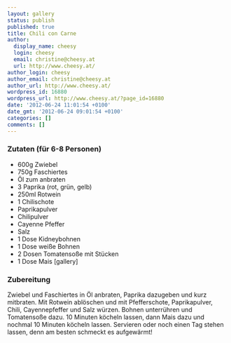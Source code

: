 ```yaml
---
layout: gallery
status: publish
published: true
title: Chili con Carne
author:
  display_name: cheesy
  login: cheesy
  email: christine@cheesy.at
  url: http://www.cheesy.at/
author_login: cheesy
author_email: christine@cheesy.at
author_url: http://www.cheesy.at/
wordpress_id: 16880
wordpress_url: http://www.cheesy.at/?page_id=16880
date: '2012-06-24 11:01:54 +0100'
date_gmt: '2012-06-24 09:01:54 +0100'
categories: []
comments: []
---
```

### Zutaten (für 6-8 Personen)
- 600g Zwiebel
- 750g Faschiertes
- Öl zum anbraten
- 3 Paprika (rot, grün, gelb)
- 250ml Rotwein
- 1 Chilischote
- Paprikapulver
- Chilipulver
- Cayenne Pfeffer
- Salz
- 1 Dose Kidneybohnen
- 1 Dose weiße Bohnen
- 2 Dosen Tomatensoße mit Stücken
- 1 Dose Mais
[gallery]
### Zubereitung
Zwiebel und Faschiertes in Öl anbraten, Paprika dazugeben und kurz mitbraten. Mit Rotwein ablöschen und mit Pfefferschote, Paprikapulver, Chili, Cayennepfeffer und Salz würzen. Bohnen unterrühren und Tomatensoße dazu. 10 Minuten köcheln lassen, dann Mais dazu und nochmal 10 Minuten köcheln lassen. Servieren oder noch einen Tag stehen lassen, denn am besten schmeckt es aufgewärmt!
